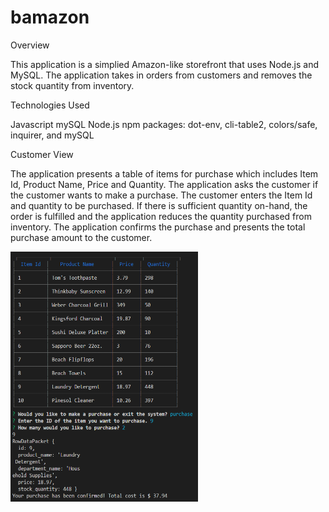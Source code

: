 # bamazon

Overview

This application is a simplied Amazon-like storefront that uses Node.js and MySQL. The application takes in orders from customers and removes the stock quantity from inventory.

Technologies Used

Javascript
mySQL
Node.js
npm packages: dot-env, cli-table2, colors/safe, inquirer, and mySQL

Customer View

The application presents a table of items for purchase which includes Item Id, Product Name, Price and Quantity. The application asks the customer if the customer wants to make a purchase. The customer enters the Item Id and quantity to be purchased. If there is sufficient quantity on-hand, the order is fulfilled and the application reduces the quantity purchased from inventory. The application confirms the purchase and presents the total purchase amount to the customer.

 
 <img src="Inventory_Table.png" height="400px" width="300">

<!-- <img src="images/demo2.png" height="200px" width="250"> -->

<!-- <img src="images/demo4.png" height="400px" width="450"> -->